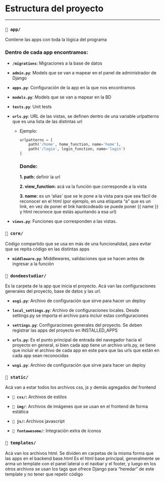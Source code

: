 # Estructura del proyecto

---

### `📁 app/`

Contiene las apps con toda la lógica del programa

### Dentro de cada app encontramos:

- **`/migrations`**: Migraciones a la base de datos
- **`admin.py`**: Models que se van a mapear en el panel de administrador de Django

- **`apps.py`**: Configuración de la app en la que nos encontramos

- **`models.py`**: Models que se van a mapear en la BD

- **`tests.py`**: Unit tests

- **`urls.py`**: URL de las vistas, se definen dentro de una variable urlpatterns que es una lista de las distintas url

  - Ejemplo:
    ````python
    urlpatterns = [
        path('/home', home_function, name='home'),
        path('/login', login_function, name='login')
    ]
    ````

    ### Donde:
    
    **1. path:** definir la url
  
    **2. view_function:** acá va la función que corresponde a la vista
  
    **3. name:** es un ‘alias’ que se le pone a la vista para que sea fácil de reconocer en el html (por ejemplo, en una etiqueta “a” que es un link, en vez de poner el link hardcodeado se puede poner {{ name }} y html reconoce que estás apuntando a esa url)


- **`views.py`**: Funciones que corresponden a las vistas.


### `📁 core/`

Código compartido que se usa en más de una funcionalidad, para evitar que se repita código en las distintas apps

- **`middleware.py`**: Middlewares, validaciones que se hacen antes de ingresar a la función

### `📁 dondeestudiar/`

Es la carpeta de la app que inicia el proyecto. Acá van las configuraciones generales del proyecto, base de datos y las url.

- **`asgi.py`**: Archivo de configuración que sirve para hacer un deploy

- **`local_settings.py`**: Archivo de configuraciones locales. Desde settings.py se importa el archivo para incluir estas configuraciones

- **`settings.py`**: Configuraciones generales del proyecto. Se deben registrar las apps del proyecto en INSTALLED_APPS

- **`urls.py`**: Es el punto principal de entrada del navegador hacia el proyecto en general, si bien cada app tiene un archivo urls.py, se tiene que incluir el archivo de cada app en este para que las urls que están en cada app sean reconocidas

- **`wsgi.py`**: Archivo de configuración que sirve para hacer un deploy

### `📁 static/`
Acá van a estar todos los archivos css, js y demás agregados del frontend

- **`📁 css/`:** Archivos de estilos

- **`📁 img/`**: Archivos de imágenes que se usan en el frontend de forma estática

- **`📁 js/`:** Archivos javascript

-  **`📁 fontawesome/`**: Integración extra de íconos

### `📁 templates/`

Acá van los archivos html. Se dividen en carpetas de la misma forma que las apps en el backend
base.html Es el html base principal, generalmente se arma un template con el panel lateral o el navbar y el footer, y luego en los otros archivos se usan los tags que ofrece Django para “heredar” de este template y no tener que repetir código
